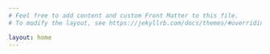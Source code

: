 ```yaml
---
# Feel free to add content and custom Front Matter to this file.
# To modify the layout, see https://jekyllrb.com/docs/themes/#overriding-theme-defaults

layout: home
---
```


<object data="{{ site.url }}{{ site.baseurl }}/_pdfs/cv.pdf" width="1000" height="1000" type="application/pdf"></object>